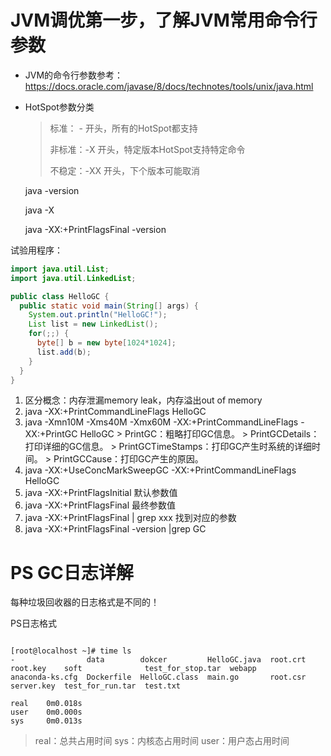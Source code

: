 # JVM调优第一步，了解JVM常用命令行参数

- JVM的命令行参数参考：https://docs.oracle.com/javase/8/docs/technotes/tools/unix/java.html

- HotSpot参数分类
    >标准： - 开头，所有的HotSpot都支持
    >
    >非标准：-X 开头，特定版本HotSpot支持特定命令
    >
    >不稳定：-XX 开头，下个版本可能取消

    java -version

    java -X

    java -XX:+PrintFlagsFinal -version

试验用程序：

```java
import java.util.List;
import java.util.LinkedList;

public class HelloGC {
  public static void main(String[] args) {
    System.out.println("HelloGC!");
    List list = new LinkedList();
    for(;;) {
      byte[] b = new byte[1024*1024];
      list.add(b);
    }
  }
}
```

  1. 区分概念：内存泄漏memory leak，内存溢出out of memory
  2. java -XX:+PrintCommandLineFlags HelloGC
  3. java -Xmn10M -Xms40M -Xmx60M -XX:+PrintCommandLineFlags -XX:+PrintGC  HelloGC
    > PrintGC：粗略打印GC信息。
    > PrintGCDetails：打印详细的GC信息。
    > PrintGCTimeStamps：打印GC产生时系统的详细时间。
    > PrintGCCause：打印GC产生的原因。
  4. java -XX:+UseConcMarkSweepGC -XX:+PrintCommandLineFlags HelloGC
  5. java -XX:+PrintFlagsInitial 默认参数值
  6. java -XX:+PrintFlagsFinal 最终参数值
  7. java -XX:+PrintFlagsFinal | grep xxx 找到对应的参数
  8. java -XX:+PrintFlagsFinal -version |grep GC


# PS GC日志详解
每种垃圾回收器的日志格式是不同的！

PS日志格式






```shell

[root@localhost ~]# time ls
-                data        dokcer         HelloGC.java  root.crt  root.key    soft              test_for_stop.tar  webapp
anaconda-ks.cfg  Dockerfile  HelloGC.class  main.go       root.csr  server.key  test_for_run.tar  test.txt

real    0m0.018s
user    0m0.000s
sys     0m0.013s
```

> real：总共占用时间
> sys：内核态占用时间
> user：用户态占用时间